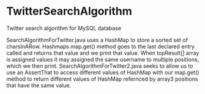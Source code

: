 # TwitterSearchAlgorithm
Twitter search algorithm for MySQL database


SearchAlgorithmForTwitter.java uses a HashMap to store a sorted set of charsInARow.
Hashmaps map.get() method goes to the last declared entry called and returns
that value and we print that value. When topResult[] array is assigned values
it may assigned the same username to multiple positions, which we then print.
SearchAlgorithmForTwitter2.java seeks to allow us to use an AssertThat to access
different values of HashMap with our map.get() method to return different values of
HashMap refernced by array3 positions that have the same value.
